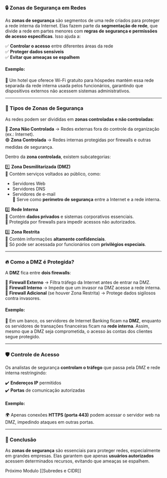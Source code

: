 ### 🔒 **Zonas de Segurança em Redes**

As **zonas de segurança** são segmentos de uma rede criados para proteger a rede interna da Internet. Elas fazem parte da **segmentação de rede**, que divide a rede em partes menores com **regras de segurança e permissões de acesso específicas**. Isso ajuda a:

✅ **Controlar o acesso** entre diferentes áreas da rede  
✅ **Proteger dados sensíveis**  
✅ **Evitar que ameaças se espalhem**

#### **Exemplo:**

📶 Um hotel que oferece Wi-Fi gratuito para hóspedes mantém essa rede separada da rede interna usada pelos funcionários, garantindo que dispositivos externos não acessem sistemas administrativos.

---

### **📌 Tipos de Zonas de Segurança**

As redes podem ser divididas em **zonas controladas e não controladas**:

🔴 **Zona Não Controlada** → Redes externas fora do controle da organização (ex.: Internet).  
🟢 **Zona Controlada** → Redes internas protegidas por firewalls e outras medidas de segurança.

Dentro da **zona controlada**, existem subcategorias:

1️⃣ **Zona Desmilitarizada (DMZ)**  
🔹 Contém serviços voltados ao público, como:

- Servidores Web
- Servidores DNS
- Servidores de e-mail  
    🔹 Serve como **perímetro de segurança** entre a Internet e a rede interna.

2️⃣ **Rede Interna**  
🔹 Contém **dados privados** e sistemas corporativos essenciais.  
🔹 Protegida por firewalls para impedir acessos não autorizados.

3️⃣ **Zona Restrita**  
🔹 Contém informações **altamente confidenciais**.  
🔹 Só pode ser acessada por funcionários com **privilégios especiais**.

---

### **🔥 Como a DMZ é Protegida?**

A **DMZ** fica entre **dois firewalls**:

🛑 **Firewall Externo** → Filtra tráfego da Internet antes de entrar na DMZ.  
🛑 **Firewall Interno** → Impede que um invasor na DMZ acesse a rede interna.  
🛑 **Firewall Adicional** (se houver Zona Restrita) → Protege dados sigilosos contra invasores.

#### **Exemplo:**

🔐 Em um banco, os servidores de Internet Banking ficam na **DMZ**, enquanto os servidores de transações financeiras ficam na **rede interna**. Assim, mesmo que a DMZ seja comprometida, o acesso às contas dos clientes segue protegido.

---

### **🛡️ Controle de Acesso**

Os analistas de segurança **controlam o tráfego** que passa pela DMZ e rede interna restringindo:

✔️ **Endereços IP** permitidos  
✔️ **Portas** de comunicação autorizadas

#### **Exemplo:**

🌍 Apenas conexões **HTTPS (porta 443)** podem acessar o servidor web na DMZ, impedindo ataques em outras portas.

---

### **🎯 Conclusão**

As **zonas de segurança** são essenciais para proteger redes, especialmente em grandes empresas. Elas garantem que apenas **usuários autorizados** acessem determinados recursos, evitando que ameaças se espalhem.


Próximo Modulo [[Subredes e CIDR]]
